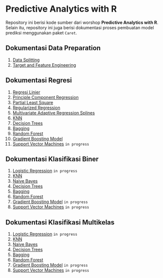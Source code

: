 # Predictive Analytics with R

Repository ini berisi kode sumber dari worshop **Predictive Analytics with R**. Selain itu, repository ini juga berisi dokumentasi proses pembuatan model prediksi menggunakan paket `Caret`.

## Dokumentasi Data Preparation

1. [Data Splitting](https://github.com/mohrosidi/predictive_R/blob/master/docs/feature-engineering.md#data-splitting)
2. [Target and Feature Engineering](https://github.com/mohrosidi/predictive_R/blob/master/docs/feature-engineering.md#data-splitting)

## Dokumentasi Regresi

1. [Regresi Linier](https://github.com/mohrosidi/predictive_R/blob/master/docs/lm-regression.md) 
2. [Principle Component Regression](https://github.com/mohrosidi/predictive_R/blob/master/docs/pc-regression.md)
3. [Partial Least Square](https://github.com/mohrosidi/predictive_R/blob/master/docs/pl-regression.md)
4. [Regularized Regression](https://github.com/mohrosidi/predictive_R/blob/master/docs/regularized-regression.md)
5. [Multivariate Adaptive Regression Splines](https://github.com/mohrosidi/predictive_R/blob/master/docs/mars-regression.md)
6. [KNN](https://github.com/mohrosidi/predictive_R/blob/master/docs/knn-regression.md)
7. [Decision Trees](https://github.com/mohrosidi/predictive_R/blob/master/tree-based-regression.md#decision-tree-model)
8. [Bagging](https://github.com/mohrosidi/predictive_R/blob/master/tree-based-regression.md#bagging)
9. [Random Forest](https://github.com/mohrosidi/predictive_R/blob/master/tree-based-regression.md#random-forest)
10. [Gradient Boosting Model](https://github.com/mohrosidi/predictive_R/blob/master/tree-based-regression.md#boosting)
11. [Support Vector Machines]() `in progress`

## Dokumentasi Klasifikasi Biner

1. [Logistic Regression]() `in progress`
2. [KNN]()
3. [Naive Bayes]()
4. [Decision Trees]()
5. [Bagging]()
6. [Random Forest]()
7. [Gradient Boosting Model]() `in progress`
8. [Support Vector Machines]() `in progress`

## Dokumentasi Klasifikasi Multikelas

1. [Logistic Regression]() `in progress`
2. [KNN](https://github.com/mohrosidi/predictive_R/blob/master/docs/knn-classification.md)
3. [Naive Bayes](github.com/mohrosidi/predictive_R/blob/master/docs/naive-bayes-classifier.md)
4. [Decision Trees](https://github.com/mohrosidi/predictive_R/blob/master/tree-based-classification.md#decision-tree-model)
5. [Bagging](https://github.com/mohrosidi/predictive_R/blob/master/tree-based-classification.md#bagging)
6. [Random Forest](https://github.com/mohrosidi/predictive_R/blob/master/tree-based-classification.md#random-forest)
7. [Gradient Boosting Model]() `in progress`
8. [Support Vector Machines]() `in progress`

